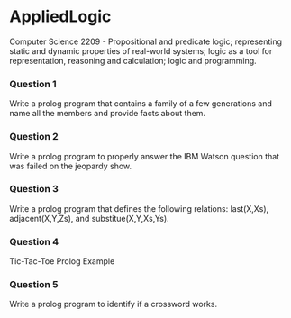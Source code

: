 # AppliedLogic
Computer Science 2209 - Propositional and predicate logic; representing static and dynamic properties of real-world systems; logic as a tool for representation, reasoning and calculation; logic and programming. 

### Question 1
Write a prolog program that contains a family of a few generations and name all the members and provide facts about them.

### Question 2
Write a prolog program to properly answer the IBM Watson question that was failed on the jeopardy show.

### Question 3
Write a prolog program that defines the following relations: last(X,Xs), adjacent(X,Y,Zs), and substitue(X,Y,Xs,Ys).

### Question 4
Tic-Tac-Toe Prolog Example

### Question 5
Write a prolog program to identify if a crossword works.
